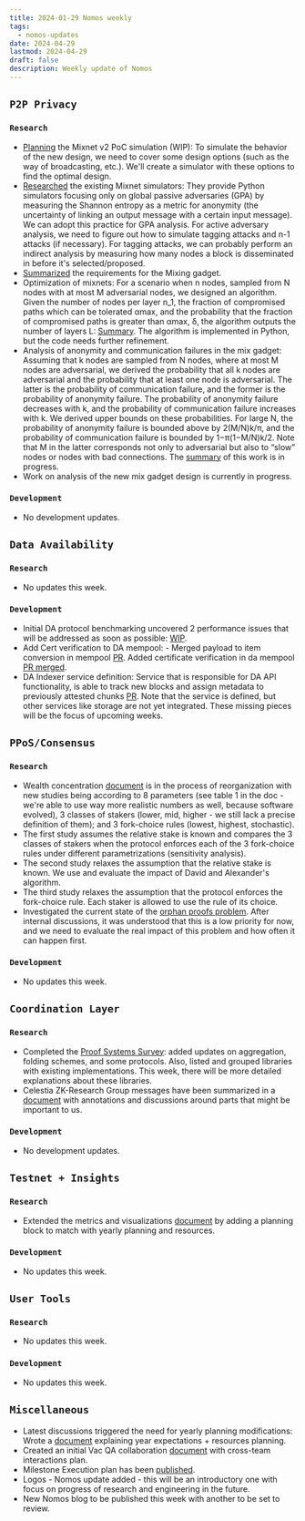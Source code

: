```yaml
---
title: 2024-01-29 Nomos weekly
tags:
  - nomos-updates
date: 2024-04-29
lastmod: 2024-04-29
draft: false
description: Weekly update of Nomos
---
```

## `P2P Privacy`

### `Research`

- [Planning](https://www.notion.so/Mixnet-v2-Proof-of-Concept-102d0563e75345a3a6f1c11791fbd746?pvs=4) the Mixnet v2 PoC simulation (WIP): To simulate the behavior of the new design, we need to cover some design options (such as the way of broadcasting, etc.). We'll create a simulator with these options to find the optimal design.
- [Researched](https://www.notion.so/Mixnet-v2-Proof-of-Concept-102d0563e75345a3a6f1c11791fbd746?pvs=4#12f00f18441049a893687f011ee3c683) the existing Mixnet simulators: They provide Python simulators focusing only on global passive adversaries (GPA) by measuring the Shannon entropy as a metric for anonymity (the uncertainty of linking an output message with a certain input message). We can adopt this practice for GPA analysis. For active adversary analysis, we need to figure out how to simulate tagging attacks and n-1 attacks (if necessary). For tagging attacks, we can probably perform an indirect analysis by measuring how many nodes a block is disseminated in before it's selected/proposed.
- [Summarized](https://www.notion.so/Requirements-for-PPoS-Network-Privacy-946893155a17459eb8f3a3165e3611f5) the requirements for the Mixing gadget.
- Optimization of mixnets: For a scenario when n nodes, sampled from N nodes with at most M adversarial nodes, we designed an algorithm. Given the number of nodes per layer n_1, the fraction of compromised paths which can be tolerated αm​ax, and the probability that the fraction of compromised paths is greater than αm​ax, δ, the algorithm outputs the number of layers L: [Summary](https://www.notion.so/Analysis-of-failures-in-the-mix-network-feeef349720842759c59785af71c7c59#762ea606be4540b4877e5bde74cb652e). The algorithm is implemented in Python, but the code needs further refinement.
- Analysis of anonymity and communication failures in the mix gadget: Assuming that k nodes are sampled from N nodes, where at most M nodes are adversarial, we derived the probability that all k nodes are adversarial and the probability that at least one node is adversarial. The latter is the probability of communication failure, and the former is the probability of anonymity failure. The probability of anonymity failure decreases with k, and the probability of communication failure increases with k. We derived upper bounds on these probabilities. For large N, the probability of anonymity failure is bounded above by 2(M/N)k/π​, and the probability of communication failure is bounded by 1−π​(1−M/N)k/2. Note that M in the latter corresponds not only to adversarial but also to “slow” nodes or nodes with bad connections. The [summary](https://www.notion.so/Analysis-of-failures-in-the-mix-network-feeef349720842759c59785af71c7c59?pvs=4#5354ec4b641743709a2429327ef00ed3) of this work is in progress.
- Work on analysis of the new mix gadget design is currently in progress.

### `Development`

- No development updates.

## `Data Availability`

### `Research`

- No updates this week.

### `Development`

- Initial DA protocol benchmarking uncovered 2 performance issues that will be addressed as soon as possible: [WIP](https://github.com/logos-co/nomos-node/tree/da-v1-encoding-benchmarks).
- Add Cert verification to DA mempool: - Merged payload to item conversion in mempool [PR](https://github.com/logos-co/nomos-node/pull/634). Added certificate verification in da mempool [PR merged](https://github.com/logos-co/nomos-node/pull/641).
- DA Indexer service definition: Service that is responsible for DA API functionality, is able to track new blocks and assign metadata to previously attested chunks [PR](https://github.com/logos-co/nomos-node/pull/643). Note that the service is defined, but other services like storage are not yet integrated. These missing pieces will be the focus of upcoming weeks.

## `PPoS/Consensus`

### `Research`

- Wealth concentration [document](https://www.notion.so/Does-Crypsinous-Leader-Election-Function-lead-to-wealth-concentration-in-PoS-b81f07a791b745438443f51f00ac258f) is in the process of reorganization with new studies being according to 8 parameters (see table 1 in the doc - we're able to use way more realistic numbers as well, because software evolved), 3 classes of stakers (lower, mid, higher - we still lack a precise definition of them); and 3 fork-choice rules (lowest, highest, stochastic).
- The first study assumes the relative stake is known and compares the 3 classes of stakers when the protocol enforces each of the 3 fork-choice rules under different parametrizations (sensitivity analysis).
- The second study relaxes the assumption that the relative stake is known. We use and evaluate the impact of David and Alexander's algorithm.
- The third study relaxes the assumption that the protocol enforces the fork-choice rule. Each staker is allowed to use the rule of its choice.
- Investigated the current state of the [orphan proofs problem](https://github.com/logos-co/nomos-node/issues/637). After internal discussions, it was understood that this is a low priority for now, and we need to evaluate the real impact of this problem and how often it can happen first.

### `Development`

- No updates this week.

## `Coordination Layer`

### `Research`

- Completed the [Proof Systems Survey](https://www.notion.so/Proof-Systems-Survey-ffc625a2ff82407db7a45fd193136258): added updates on aggregation, folding schemes, and some protocols. Also, listed and grouped libraries with existing implementations. This week, there will be more detailed explanations about these libraries.
- Celestia ZK-Research Group messages have been summarized in a [document](https://www.notion.so/Celestia-ZK-in-the-Base-Layer-2be0ad708cff47fb844d1f1fac68b622) with annotations and discussions around parts that might be important to us.

### `Development`

- No development updates.

## `Testnet + Insights`

### `Research`

- Extended the metrics and visualizations [document](https://www.notion.so/On-metrics-insights-and-instrumentation-d8c8357b4e304fa3806f1b7f0e6b172d#b12d861deede4f71a31e33253c8e726a) by adding a planning block to match with yearly planning and resources.

### `Development`

- No updates this week.

## `User Tools`

### `Research`

- No updates this week.

### `Development`

- No updates this week.

## `Miscellaneous`

- Latest discussions triggered the need for yearly planning modifications: Wrote a [document](https://www.notion.so/Nomos-Engineering-planning-3-4Q-2024-f90859a189294419b13ae94682e96bf7) explaining year expectations + resources planning.
- Created an initial Vac QA collaboration [document](https://www.notion.so/Nomos-node-testing-QA-15ae2611a23f4fe391c600c1b889c0ca) with cross-team interactions plan.
- Milestone Execution plan has been [published](https://www.notion.so/2024-Milestone-Execution-Plan-62004acdaa5e4c65bd8c5b10e935e78b).
- Logos - Nomos update added - this will be an introductory one with focus on progress of research and engineering in the future.
- New Nomos blog to be published this week with another to be set to review.
